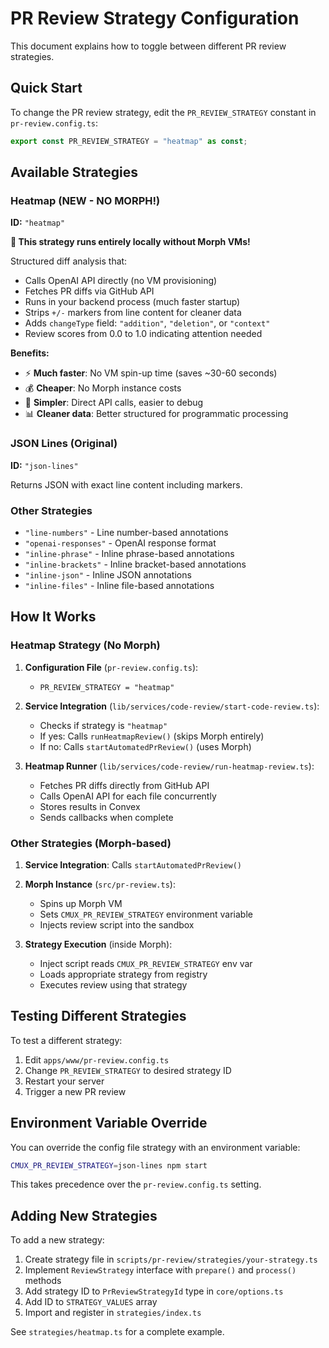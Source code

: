 # PR Review Strategy Configuration

This document explains how to toggle between different PR review strategies.

## Quick Start

To change the PR review strategy, edit the `PR_REVIEW_STRATEGY` constant in `pr-review.config.ts`:

```typescript
export const PR_REVIEW_STRATEGY = "heatmap" as const;
```

## Available Strategies

### Heatmap (NEW - NO MORPH!)
**ID:** `"heatmap"`

**🚀 This strategy runs entirely locally without Morph VMs!**

Structured diff analysis that:
- Calls OpenAI API directly (no VM provisioning)
- Fetches PR diffs via GitHub API
- Runs in your backend process (much faster startup)
- Strips `+/-` markers from line content for cleaner data
- Adds `changeType` field: `"addition"`, `"deletion"`, or `"context"`
- Review scores from 0.0 to 1.0 indicating attention needed

**Benefits:**
- ⚡ **Much faster**: No VM spin-up time (saves ~30-60 seconds)
- 💰 **Cheaper**: No Morph instance costs
- 🎯 **Simpler**: Direct API calls, easier to debug
- 📊 **Cleaner data**: Better structured for programmatic processing

### JSON Lines (Original)
**ID:** `"json-lines"`

Returns JSON with exact line content including markers.

### Other Strategies
- `"line-numbers"` - Line number-based annotations
- `"openai-responses"` - OpenAI response format
- `"inline-phrase"` - Inline phrase-based annotations
- `"inline-brackets"` - Inline bracket-based annotations
- `"inline-json"` - Inline JSON annotations
- `"inline-files"` - Inline file-based annotations

## How It Works

### Heatmap Strategy (No Morph)

1. **Configuration File** (`pr-review.config.ts`):
   - `PR_REVIEW_STRATEGY = "heatmap"`

2. **Service Integration** (`lib/services/code-review/start-code-review.ts`):
   - Checks if strategy is `"heatmap"`
   - If yes: Calls `runHeatmapReview()` (skips Morph entirely)
   - If no: Calls `startAutomatedPrReview()` (uses Morph)

3. **Heatmap Runner** (`lib/services/code-review/run-heatmap-review.ts`):
   - Fetches PR diffs directly from GitHub API
   - Calls OpenAI API for each file concurrently
   - Stores results in Convex
   - Sends callbacks when complete

### Other Strategies (Morph-based)

1. **Service Integration**: Calls `startAutomatedPrReview()`

2. **Morph Instance** (`src/pr-review.ts`):
   - Spins up Morph VM
   - Sets `CMUX_PR_REVIEW_STRATEGY` environment variable
   - Injects review script into the sandbox

3. **Strategy Execution** (inside Morph):
   - Inject script reads `CMUX_PR_REVIEW_STRATEGY` env var
   - Loads appropriate strategy from registry
   - Executes review using that strategy

## Testing Different Strategies

To test a different strategy:

1. Edit `apps/www/pr-review.config.ts`
2. Change `PR_REVIEW_STRATEGY` to desired strategy ID
3. Restart your server
4. Trigger a new PR review

## Environment Variable Override

You can override the config file strategy with an environment variable:

```bash
CMUX_PR_REVIEW_STRATEGY=json-lines npm start
```

This takes precedence over the `pr-review.config.ts` setting.

## Adding New Strategies

To add a new strategy:

1. Create strategy file in `scripts/pr-review/strategies/your-strategy.ts`
2. Implement `ReviewStrategy` interface with `prepare()` and `process()` methods
3. Add strategy ID to `PrReviewStrategyId` type in `core/options.ts`
4. Add ID to `STRATEGY_VALUES` array
5. Import and register in `strategies/index.ts`

See `strategies/heatmap.ts` for a complete example.
